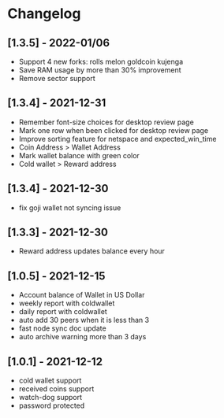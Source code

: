 # Changelog

## [1.3.5] - 2022-01/06
- Support 4 new forks: rolls  melon goldcoin kujenga
- Save RAM usage by more than 30% improvement
- Remove sector support

## [1.3.4] - 2021-12-31
- Remember font-size choices for desktop review page
- Mark one row when been clicked for desktop review page
- Improve sorting feature for netspace and expected_win_time
- Coin Address > Wallet Address
- Mark wallet balance with green color
- Cold wallet > Reward address

## [1.3.4] - 2021-12-30
- fix goji wallet not syncing issue
  
## [1.3.3] - 2021-12-30
- Reward address updates balance every hour
  
## [1.0.5] - 2021-12-15
- Account balance of Wallet in US Dollar
- weekly report with coldwallet
- daily report with coldwallet
- auto add 30 peers when it is less than 3
- fast node sync doc update
- auto archive warning more than 3 days

## [1.0.1] - 2021-12-12
- cold wallet support
- received coins support
- watch-dog support
- password protected